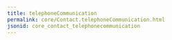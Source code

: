 ```yaml
---
title: telephoneCommunication
permalink: core/Contact.telephoneCommunication.html
jsonid: core_contact_telephonecommunication
---
```

